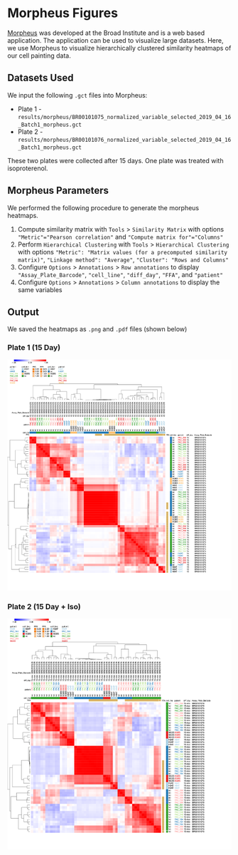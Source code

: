 # Morpheus Figures

[Morpheus](https://software.broadinstitute.org/morpheus/) was developed at the Broad Institute and is a web based application.
The application can be used to visualize large datasets.
Here, we use Morpheus to visualize hierarchically clustered similarity heatmaps of our cell painting data.

## Datasets Used

We input the following `.gct` files into Morpheus:

* Plate 1 - `results/morpheus/BR00101075_normalized_variable_selected_2019_04_16_Batch1_morpheus.gct`
* Plate 2 - `results/morpheus/BR00101076_normalized_variable_selected_2019_04_16_Batch1_morpheus.gct`

These two plates were collected after 15 days.
One plate was treated with isoproterenol.

## Morpheus Parameters

We performed the following procedure to generate the morpheus heatmaps.

1. Compute similarity matrix with `Tools` > `Similarity Matrix` with options `"Metric"="Pearson correlation"` and `"Compute matrix for"="Columns"`
2. Perform `Hierarchical Clustering` with `Tools` > `Hierarchical Clustering` with options `"Metric": "Matrix values (for a precomputed similarity matrix)"`, `"Linkage method": "Average"`, `"Cluster": "Rows and Columns"`
3. Configure `Options` > `Annotations` > `Row annotations` to display `"Assay_Plate_Barcode"`, `"cell_line"`, `"diff_day"`, `"FFA"`, and `"patient"`
4. Configure `Options` > `Annotations` > `Column annotations` to display the same variables

## Output

We saved the heatmaps as `.png` and `.pdf` files (shown below)

### Plate 1 (15 Day)

![Plate 1](https://raw.githubusercontent.com/broadinstitute/2018_04_12_T2D_V2F_Saadat_Broad/master/figures/morpheus/BR00101075_normalized_variable_selected_2019_04_16_Batch1_morpheus.png)

### Plate 2 (15 Day + Iso)

![Plate 2](https://raw.githubusercontent.com/broadinstitute/2018_04_12_T2D_V2F_Saadat_Broad/master/figures/morpheus/BR00101076_normalized_variable_selected_2019_04_16_Batch1_morpheus.png)
